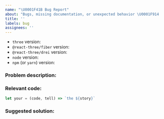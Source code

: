 ```yaml
---
name: "\U0001F41B Bug Report"
about: "Bugs, missing documentation, or unexpected behavior \U0001F914."
title: ''
labels: bug
assignees: ''
---
```


<!--

* Please fill out this template with all the relevant information so we can
  understand what's going on and fix the issue. We appreciate bugs filed and PRs
  submitted!

* You can get the installed version of an NPM package by running `npm ls <insert package name>` in your terminal.

-->

- `three` version:
- `@react-three/fiber` version:
- `@react-three/drei` version:
- `node` version:
- `npm` (or `yarn`) version:

### Problem description:

<!-- Please describe why the current behaviour is a problem -->

### Relevant code:

<!-- feel free to input the code in the space below, but since we're working with 3D, it's generally better to provide a sandbox, here's a start – https://githubbox.com/pmndrs/drei/tree/master/sandboxes/bug-report-template-starter -->

```js
let your = (code, tell) => `the ${story}`
```

### Suggested solution:

<!--
It's ok if you don't have a suggested solution, but it really helps if you could
do a little digging to come up with some suggestion of how to improve things.
-->
